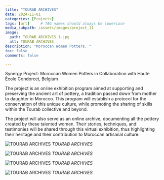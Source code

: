 ```yaml
---
title: "TOURAB ARCHIVES"
date: 2024-11-01
categories: [Projects]
tags: [art]     # TAG names should always be lowercase
media_subpath: /assets/images/project_11
image:
  path: TOURAB_ARCHIVES_1.jpg
  alt: TOURAB ARCHIVES
description: "Moroccan Women Potters. "
toc: false
comments: false

---
```

 
Synergy Project: Moroccan Women Potters in Collaboration with Haute École Condorcet, Belgium

The project is an online exhibition program aimed at supporting and preserving the ancient art of pottery, a tradition passed down from mother to daughter in Morocco. This program will establish a protocol for the conservation of this unique culture, while promoting the sharing of skills within the Tourab collective and beyond.

The project will also serve as an online archive, documenting all the pottery created by these talented women. Their stories, techniques, and testimonies will be shared through this virtual exhibition, thus highlighting their heritage and their contribution to Moroccan artisanal culture. 

 
 
 ![TOURAB ARCHIVES](TOURAB_ARCHIVES_3.jpg)
_TOURAB ARCHIVES_

 ![TOURAB ARCHIVES](TOURAB_ARCHIVES_2.jpg)
_TOURAB ARCHIVES_

 ![TOURAB ARCHIVES](TOURAB_ARCHIVES_1.jpg)
_TOURAB ARCHIVES_

 ![TOURAB ARCHIVES](TOURAB_ARCHIVES_4.jpg)
_TOURAB ARCHIVES_

 

 

